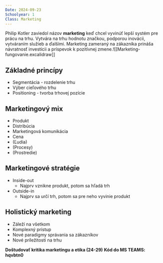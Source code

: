 ```yaml
---
Date: 2024-09-23
Schoolyear: 1
Class: Marketing
---
```

Philip Kotler zaviedol názov **marketing** keď chcel vyvinúť lepší systém pre prácu na trhu.
Vytvára na trhu hodnotu značkou, podporou inovácii, vytváraním služieb a ďalšími.
Marketing zameraný na zákazníka prináša návratnosť investícii a príspevok k pozitívnej zmene.![[Marketing-fungovanie.excalidraw]]
## Základné princípy
- Segmentácia - rozdelenie trhu
- Výber cieľového trhu
- Positioning - tvorba trhovej pozície
## Marketingový mix
- Produkt
- Distribúcia
- Marketingová komunikácia
- Cena
- (Ľudia)
- (Procesy)
- (Prostredie)
## Marketingové stratégie
- Inside-out
	- Najprv vznikne produkt, potom sa hľadá trh
- Outside-in
	- Najprv sa určí trh, potom sa pre neho vyvinie produkt
## Holistický marketing
- Záleží na všetkom
- Komplexný prístup
- Nové paradigmy správania sa zákazníkov
- Nové príležitosti na trhu

**Doštudovať kritika marketingu a etika (24-29)**
**Kód do MS TEAMS: hqvbtn0**